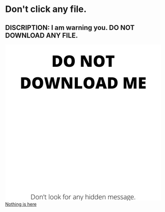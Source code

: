 # Don't click any file.
## DISCRIPTION: I am warning you. DO NOT DOWNLOAD ANY FILE.

![l](https://github.com/susanmaharjan/No-Hidden-Message/raw/master/DO%20NOT%20DOWNLOAD%20ME.jpg)
[Nothing is here](https://github.com/susanmaharjan/No-Hidden-Message/raw/master/You-Will-Find-Nothing-Here.txt)
